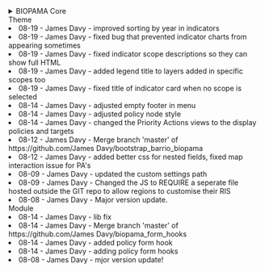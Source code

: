 <details>
<summary>BIOPAMA Core</summary>

<ul>
<li>08-20 - James Davy - Added auto generation of all logs for the 3 repos</li>
<li>08-20 - James Davy - Merge branch 'master' of https://github.com/James Davy/BIOPAMA-RIS-Core</li>
<li>08-20 - James Davy - Update 2019-08-20-August-Changes.md</li>
<li>08-20 - James Davy - removing files</li>
<li>08-20 - James Davy - Create test.html</li>
<li>08-19 - James Davy - updated log file format</li>
<li>08-19 - James Davy - Update 2019-08-19-August-Changes.md</li>
<li>08-19 - James Davy - updated log name for compatability</li>
<li>08-19 - James Davy - updated changelog for automated log generation</li>
<li>08-16 - James Davy - adding more docs</li>
<li>08-16 - James Davy - added sections correctly</li>
<li>08-16 - James Davy - added wave</li>
<li>08-16 - James Davy - document section added</li>
<li>08-16 - James Davy - fixed doc path</li>
<li>08-16 - James Davy - updated docs</li>
<li>08-16 - James Davy - updated changelogs</li>
<li>08-16 - James Davy - updating changelog</li>
<li>08-16 - James Davy - updated tools section</li>
<li>08-16 - James Davy - added cover photo</li>
<li>08-16 - James Davy - fix intro link</li>
<li>08-16 - James Davy - updating intro text</li>
<li>08-16 - James Davy - added new section and some css changes</li>
<li>08-16 - James Davy - fixed css error</li>
<li>08-16 - James Davy - more jekyll changes</li>
<li>08-16 - James Davy - first changes to custom docs theme</li>
<li>08-16 - James Davy - new jekyll theme</li>
<li>08-16 - James Davy - Update README.md</li>
<li>08-14 - James Davy - Delete CNAME</li>
<li>08-14 - James Davy - Update CNAME</li>
<li>08-14 - James Davy - Create CNAME</li>
<li>08-14 - James Davy - Set theme jekyll-theme-time-machine</li>
<li>08-14 - James Davy - Create index.md</li>
<li>08-09 - James Davy - Update README.md</li>
<li>08-09 - James Davy - Update .gitignore</li>
<li>08-09 - James Davy - deleted files</li>
<li>08-09 - James Davy - added composer files</li>
<li>08-09 - James Davy - Delete DEFAULT_map_settings.js</li>
<li>08-09 - James Davy - Create DEFAULT_map_settings.js</li>
<li>08-09 - James Davy - Initial commit</li>
</ul>
</details>
<summary>Theme</summary>
<li>08-19 - James Davy - improved sorting by year in indicators</li>
<li>08-19 - James Davy - fixed bug that prevented indicator charts from appearing sometimes</li>
<li>08-19 - James Davy - fixed indicator scope descriptions so they can show full HTML</li>
<li>08-19 - James Davy - added legend title to layers added in specific scopes too</li>
<li>08-19 - James Davy - fixed title of indicator card when no scope is selected</li>
<li>08-14 - James Davy - adjusted empty footer in menu</li>
<li>08-14 - James Davy - adjusted policy node style</li>
<li>08-14 - James Davy - changed the Priority Actions views to the display policies and targets</li>
<li>08-12 - James Davy - Merge branch 'master' of https://github.com/James Davy/bootstrap_barrio_biopama</li>
<li>08-12 - James Davy - added better css for nested fields, fixed map interaction issue for PA's</li>
<li>08-09 - James Davy - updated the custom settings path</li>
<li>08-09 - James Davy - Changed the JS to REQUIRE a seperate file hosted outside the GIT repo to allow regions to customise their RIS</li>
<li>08-08 - James Davy - Major version update.</li>
<summary>Module</summary>
<li>08-14 - James Davy - lib fix</li>
<li>08-14 - James Davy - Merge branch 'master' of https://github.com/James Davy/biopama_form_hooks</li>
<li>08-14 - James Davy - added policy form hook</li>
<li>08-14 - James Davy - adding policy form hooks</li>
<li>08-08 - James Davy - mjor version update!</li>
